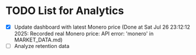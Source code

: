 # TODO List for Analytics

- [x] Update dashboard with latest Monero price  (Done at Sat Jul 26 23:12:12 2025: Recorded real Monero price: API error: 'monero' in MARKET_DATA.md)
- [ ] Analyze retention data